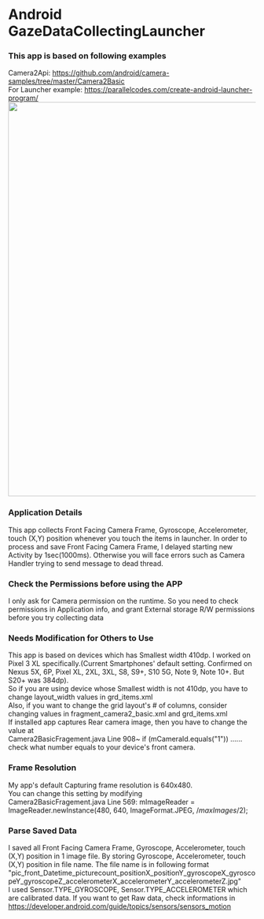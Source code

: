 # Android GazeDataCollectingLauncher
### This app is based on following examples
Camera2Api: https://github.com/android/camera-samples/tree/master/Camera2Basic <br>
For Launcher example: https://parallelcodes.com/create-android-launcher-program/
<img width="800" src="https://user-images.githubusercontent.com/30307587/84723891-b34df100-afc1-11ea-9c7b-ed1fbafed6ef.png">
### Application Details
This app collects Front Facing Camera Frame, Gyroscope, Accelerometer, touch (X,Y) position whenever you touch the items in launcher. In order to process and save Front Facing Camera Frame, I delayed starting new Activity by 1sec(1000ms). Otherwise you will face errors such as Camera Handler trying to send message to dead thread.
### Check the Permissions before using the APP
I only ask for Camera permission on the runtime. So you need to check permissions in Application info, and grant External storage R/W permissions before you try collecting data
### Needs Modification for Others to Use
This app is based on devices which has Smallest width 410dp. I worked on Pixel 3 XL specifically.(Current Smartphones' default setting. Confirmed on Nexus 5X, 6P, Pixel XL, 2XL, 3XL, S8, S9+, S10 5G, Note 9, Note 10+. But S20+ was 384dp). <br>
So if you are using device whose Smallest width is not 410dp, you have to change layout_width values in grd_items.xml<br>
Also, if you want to change the grid layout's # of columns, consider changing values in fragment_camera2_basic.xml and grd_items.xml<br>
If installed app captures Rear camera image, then you have to change the value at <br>Camera2BasicFragement.java Line 908~ if (mCameraId.equals("1")) ...... check what number equals to your device's front camera.
### Frame Resolution
My app's default Capturing frame resolution is 640x480.<br>
You can change this setting by modifying <br>Camera2BasicFragement.java Line 569: mImageReader = ImageReader.newInstance(480, 640, ImageFormat.JPEG, /*maxImages*/2);<br>
### Parse Saved Data
I saved all Front Facing Camera Frame, Gyroscope, Accelerometer, touch (X,Y) position in 1 image file. By storing Gyroscope, Accelerometer, touch (X,Y) position in file name. The file name is in following format<br> "pic_front_Datetime_picturecount_positionX_positionY_gyroscopeX_gyroscopeY_gyroscopeZ_accelerometerX_accelerometerY_accelerometerZ.jpg"<br>
I used Sensor.TYPE_GYROSCOPE, Sensor.TYPE_ACCELEROMETER which are calibrated data. If you want to get Raw data, check informations in https://developer.android.com/guide/topics/sensors/sensors_motion
